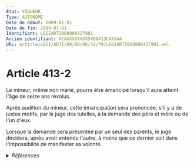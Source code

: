 ```yaml
---
État: VIGUEUR
Type: AUTONOME
Date de début: 2009-01-01
Date de fin: 2999-01-01
Identifiant: LEGIARTI000006427901
Ancien identifiant: ACAXXXXXXXX5X00413CAXXAA
URL: article/LEGI/ARTI/00/00/06/42/79/LEGIARTI000006427901.xml
---
```


<h1>Article 413-2</h1>

Le mineur, même non marié, pourra être émancipé lorsqu'il aura atteint l'âge de
seize ans révolus.<br />

Après audition du mineur, cette émancipation sera prononcée, s'il y a de justes
motifs, par le juge des tutelles, à la demande des père et mère ou de l'un
d'eux.<br />

Lorsque la demande sera présentée par un seul des parents, le juge décidera,
après avoir entendu l'autre, à moins que ce dernier soit dans l'impossibilité de
manifester sa volonté.


<details>
  <summary><em>Références</em></summary>

  <h2>Articles faisant référence à l'article</h2>
  
  <ul>
    <li>
      <a href="https://legal.tricoteuses.fr//redirection/LEGIARTI000036620870?vers=git&vers=legifrance">Arrêté du 31 janvier 2018 fixant la liste des pièces justificatives des dépenses des organismes soumis au titre III du décret n° 2012-1246 du 7 novembre 2012 relatif à la gestion budgétaire et comptable publique - article AUTONOME MODIFIE, en vigueur du 2018-02-21 au 2020-01-01</a> CITATION source
    </li>
    <li>
      <a href="https://legal.tricoteuses.fr//redirection/LEGIARTI000006427845?vers=git&vers=legifrance">Code civil - article 477 AUTONOME MODIFIE, en vigueur du 1993-01-09 au 2009-01-01</a> CONCORDANCE cible
    </li>
    <li>
      <a href="https://legal.tricoteuses.fr//redirection/LEGIARTI000006427845?vers=git&vers=legifrance">Code civil - article 477 AUTONOME MODIFIE, en vigueur du 1993-01-09 au 2009-01-01</a> CONCORDE source
    </li>
    <li>
      <a href="https://legal.tricoteuses.fr//redirection/LEGIARTI000031345528?vers=git&vers=legifrance">Code civil - article 477 AUTONOME VIGUEUR, en vigueur depuis le 2016-01-01</a> CONCORDANCE cible
    </li>
    <li>
      <a href="https://legal.tricoteuses.fr//redirection/LEGIARTI000031345528?vers=git&vers=legifrance">Code civil - article 477 AUTONOME VIGUEUR, en vigueur depuis le 2016-01-01</a> CONCORDE source
    </li>
    <li>
      <a href="https://legal.tricoteuses.fr//redirection/LEGIARTI000045579298?vers=git&vers=legifrance">Arrêté du 5 mai 2021 fixant la liste des pièces justificatives des dépenses des organismes soumis au titre III du décret n° 2012-1246 du 7 novembre 2012 relatif à la gestion budgétaire et comptable publique - article AUTONOME MODIFIE, en vigueur du 2022-04-15 au 2023-02-19</a> CITATION source
    </li>
    <li>
      <a href="https://legal.tricoteuses.fr//redirection/LEGIARTI000006427844?vers=git&vers=legifrance">Code civil - article 477 AUTONOME MODIFIE, en vigueur du 1974-07-07 au 1993-01-09</a> CONCORDANCE cible
    </li>
    <li>
      <a href="https://legal.tricoteuses.fr//redirection/LEGIARTI000006427844?vers=git&vers=legifrance">Code civil - article 477 AUTONOME MODIFIE, en vigueur du 1974-07-07 au 1993-01-09</a> CONCORDE source
    </li>
    <li>
      <a href="https://legal.tricoteuses.fr//redirection/LEGIARTI000039348647?vers=git&vers=legifrance">Arrêté du 31 janvier 2018 fixant la liste des pièces justificatives des dépenses des organismes soumis au titre III du décret n° 2012-1246 du 7 novembre 2012 relatif à la gestion budgétaire et comptable publique - article AUTONOME MODIFIE, en vigueur du 2020-01-01 au 2020-07-30</a> CITATION source
    </li>
    <li>
      <a href="https://legal.tricoteuses.fr//redirection/LEGIARTI000042168415?vers=git&vers=legifrance">Arrêté du 31 janvier 2018 fixant la liste des pièces justificatives des dépenses des organismes soumis au titre III du décret n° 2012-1246 du 7 novembre 2012 relatif à la gestion budgétaire et comptable publique - article AUTONOME ABROGE, en vigueur du 2020-07-30 au 2021-06-01</a> CITATION source
    </li>
    <li>
      <a href="https://legal.tricoteuses.fr//redirection/LEGIARTI000045578047?vers=git&vers=legifrance">Arrêté du 10 février 2022 modifiant l'arrêté du 5 mai 2021 fixant la liste des pièces justificatives des dépenses des organismes soumis au titre III du décret n° 2012-1246 du 7 novembre 2012 relatif à la gestion budgétaire et comptable publique - article ENTIEREMENT_MODIF</a> CITATION source
    </li>
    <li>
      <a href="https://legal.tricoteuses.fr//redirection/LEGIARTI000006284892?vers=git&vers=legifrance">LOI n° 2007-308 du 5 mars 2007 portant réforme de la protection juridique des majeurs - article 1 ENTIEREMENT_MODIF</a> CREATION cible
    </li>
    <li>
      <a href="https://legal.tricoteuses.fr//redirection/LEGIARTI000043520791?vers=git&vers=legifrance">Arrêté du 5 mai 2021 fixant la liste des pièces justificatives des dépenses des organismes soumis au titre III du décret n° 2012-1246 du 7 novembre 2012 relatif à la gestion budgétaire et comptable publique - article AUTONOME MODIFIE, en vigueur du 2021-06-01 au 2022-04-15</a> CITATION source
    </li>
    <li>
      <a href="https://legal.tricoteuses.fr//redirection/LEGIARTI000006427846?vers=git&vers=legifrance">Code civil - article 477 AUTONOME MODIFIE, en vigueur du 2009-01-01 au 2016-01-01</a> CONCORDANCE cible
    </li>
    <li>
      <a href="https://legal.tricoteuses.fr//redirection/LEGIARTI000006427846?vers=git&vers=legifrance">Code civil - article 477 AUTONOME MODIFIE, en vigueur du 2009-01-01 au 2016-01-01</a> CONCORDE source
    </li>
  </ul>
  
  <h2>Références faites par l'article</h2>
  
  <ul>
    <li>
      CODIFICATION source Loi 1803-03-14
    </li>
    <li>
      2007-03-05 CREATION source <a href="https://legal.tricoteuses.fr//redirection/LEGIARTI000006284892?vers=git&vers=legifrance">LOI n° 2007-308 du 5 mars 2007 portant réforme de la protection juridique des majeurs - article 1 ENTIEREMENT_MODIF</a>
    </li>
    <li>
      2018-01-31 CITATION cible <a href="https://legal.tricoteuses.fr//redirection/LEGIARTI000042168415?vers=git&vers=legifrance">Arrêté du 31 janvier 2018 fixant la liste des pièces justificatives des dépenses des organismes soumis au titre III du décret n° 2012-1246 du 7 novembre 2012 relatif à la gestion budgétaire et comptable publique - article AUTONOME ABROGE, en vigueur du 2020-07-30 au 2021-06-01</a>
    </li>
    <li>
      2021-05-05 CITATION cible <a href="https://legal.tricoteuses.fr//redirection/LEGIARTI000045579298?vers=git&vers=legifrance">Arrêté du 5 mai 2021 fixant la liste des pièces justificatives des dépenses des organismes soumis au titre III du décret n° 2012-1246 du 7 novembre 2012 relatif à la gestion budgétaire et comptable publique - article AUTONOME MODIFIE, en vigueur du 2022-04-15 au 2023-02-19</a>
    </li>
    <li>
      2022-02-10 CITATION cible <a href="https://legal.tricoteuses.fr//redirection/LEGIARTI000045578047?vers=git&vers=legifrance">Arrêté du 10 février 2022 modifiant l'arrêté du 5 mai 2021 fixant la liste des pièces justificatives des dépenses des organismes soumis au titre III du décret n° 2012-1246 du 7 novembre 2012 relatif à la gestion budgétaire et comptable publique - article ENTIEREMENT_MODIF</a>
    </li>
    <li>
      2999-01-01 CONCORDE cible <a href="https://legal.tricoteuses.fr//redirection/LEGIARTI000006427845?vers=git&vers=legifrance">Code civil - article 477 AUTONOME MODIFIE, en vigueur du 1993-01-09 au 2009-01-01</a>
    </li>
    <li>
      2999-01-01 CONCORDANCE source <a href="https://legal.tricoteuses.fr//redirection/LEGIARTI000006427844?vers=git&vers=legifrance">Code civil - article 477 AUTONOME MODIFIE, en vigueur du 1974-07-07 au 1993-01-09</a>
    </li>
  </ul>
</details>
